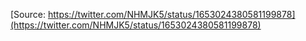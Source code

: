 [Source: https://twitter.com/NHMJK5/status/1653024380581199878](https://twitter.com/NHMJK5/status/1653024380581199878)